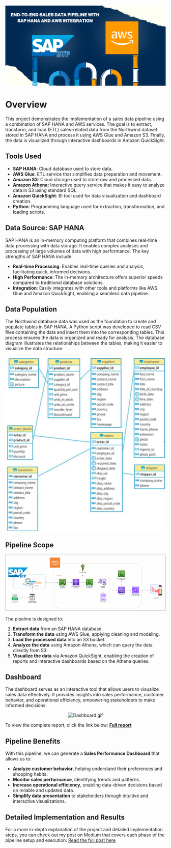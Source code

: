 ![Pipeline Diagram](images/Pipeline/banner.png)

# Overview
This project demonstrates the implementation of a sales data pipeline using a combination of SAP HANA and AWS services. The goal is to extract, transform, and load (ETL) sales-related data from the Northwind dataset stored in SAP HANA and process it using AWS Glue and Amazon S3. Finally, the data is visualized through interactive dashboards in Amazon QuickSight.

## Tools Used
- **SAP HANA**: Cloud database used to store data.
- **AWS Glue**: ETL service that simplifies data preparation and movement.
- **Amazon S3**: Cloud storage used to store raw and processed data.
- **Amazon Athena:** Interactive query service that makes it easy to analyze data in S3 using standard SQL.
- **Amazon QuickSight**: BI tool used for data visualization and dashboard creation.
- **Python**: Programming language used for extraction, transformation, and loading scripts.
  
## Data Source: SAP HANA
SAP HANA is an in-memory computing platform that combines real-time data processing with data storage. It enables complex analyses and processing of large volumes of data with high performance. The key strengths of SAP HANA include:
- **Real-time Processing**: Enables real-time queries and analysis, facilitating quick, informed decisions.
- **High Performance**: The in-memory architecture offers superior speeds compared to traditional database solutions.
- **Integration**: Easily integrates with other tools and platforms like AWS Glue and Amazon QuickSight, enabling a seamless data pipeline.

## Data Population
The Northwind database data was used as the foundation to create and populate tables in SAP HANA. A Python script was developed to read CSV files containing the data and insert them into the corresponding tables. This process ensures the data is organized and ready for analysis. The database diagram illustrates the relationships between the tables, making it easier to visualize the data structure.
<div align="center">
  <img src="images/database/database_schema.png" alt="Database Diagram" />
</div>

## Pipeline Scope
<div align="center">
  <img src="images/Pipeline/data_pipeline.gif" alt="Pipeline Flow" />
</div>

The pipeline is designed to:
1. **Extract data** from an SAP HANA database.
2. **Transform the data** using AWS Glue, applying cleaning and modeling.
3. **Load the processed data** into an S3 bucket.
4. **Analyze the data**  using Amazon Athena, which can query the data directly from S3.
5. **Visualize the data** via Amazon QuickSight, enabling the creation of reports and interactive dashboards based on the Athena queries.


## Dashboard
The dashboard serves as an interactive tool that allows users to visualize sales data effectively. It provides insights into sales performance, customer behavior, and operational efficiency, empowering stakeholders to make informed decisions.

<div align="center">
  <img src="images/dashboard/dash.gif" alt="Dashboard gif" />
</div>

To view the complete report, click the link below:
**[Full report](images/dashboard/sales_performance_dashboard.pdf)**

## Pipeline Benefits
With this pipeline, we can generate a **Sales Performance Dashboard** that allows us to:
- **Analyze customer behavior**, helping understand their preferences and shopping habits.
- **Monitor sales performance**, identifying trends and patterns.
- **Increase operational efficiency**, enabling data-driven decisions based on reliable and updated data.
- **Simplify data presentation** to stakeholders through intuitive and interactive visualizations.

## Detailed Implementation and Results
For a more in-depth explanation of the project and detailed implementation steps, you can check out my post on Medium that covers each phase of the pipeline setup and execution:
[Read the full post here](https://medium.com/@paulodalst/end-to-end-sales-data-pipeline-with-sap-hana-and-aws-integration-fd84af9160db)
